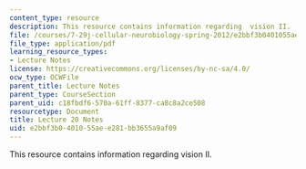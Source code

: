 ```yaml
---
content_type: resource
description: This resource contains information regarding  vision II.
file: /courses/7-29j-cellular-neurobiology-spring-2012/e2bbf3b0401055aee281bb3655a9af09_MIT7_29JS12_lecture20.pdf
file_type: application/pdf
learning_resource_types:
- Lecture Notes
license: https://creativecommons.org/licenses/by-nc-sa/4.0/
ocw_type: OCWFile
parent_title: Lecture Notes
parent_type: CourseSection
parent_uid: c18fbdf6-570a-61ff-8377-ca8c8a2ce508
resourcetype: Document
title: Lecture 20 Notes
uid: e2bbf3b0-4010-55ae-e281-bb3655a9af09
---
```

This resource contains information regarding  vision II.